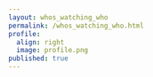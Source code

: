 ```yaml
---
layout: whos_watching_who
permalink: /whos_watching_who.html
profile:
  align: right
  image: profile.png
published: true
---
```

